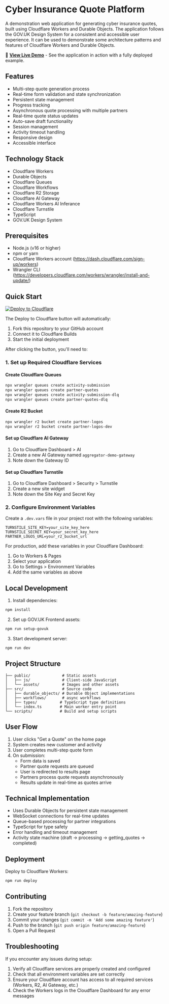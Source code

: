 # Cyber Insurance Quote Platform

A demonstration web application for generating cyber insurance quotes, built using Cloudflare Workers and Durable Objects. The application follows the GOV.UK Design System for a consistent and accessible user experience.  It can be used to demonstrate some architecture patterns and features of Cloudflare Workers and Durable Objects.

🚀 **[View Live Demo](https://compare.trickey.solutions)** - See the application in action with a fully deployed example.

## Features

- Multi-step quote generation process
- Real-time form validation and state synchronization
- Persistent state management
- Progress tracking
- Asynchronous quote processing with multiple partners
- Real-time quote status updates
- Auto-save draft functionality
- Session management
- Activity timeout handling
- Responsive design
- Accessible interface

## Technology Stack

- Cloudflare Workers
- Durable Objects
- Cloudflare Queues
- Cloudflare Workflows
- Cloudflare R2 Storage
- Cloudflare AI Gateway
- Cloudflare Workers AI Inferance
- Cloudflare Turnstile
- TypeScript
- GOV.UK Design System

## Prerequisites

- Node.js (v16 or higher)
- npm or yarn
- Cloudflare Workers account (https://dash.cloudflare.com/sign-up/workers)
- Wrangler CLI (https://developers.cloudflare.com/workers/wrangler/install-and-update/)

## Quick Start

[![Deploy to Cloudflare](https://deploy.workers.cloudflare.com/button)](https://deploy.workers.cloudflare.com/?url=https%3A%2F%2Fgithub.com%2FTrickeySolutions%2Faggregator-demo)

The Deploy to Cloudflare button will automatically:
1. Fork this repository to your GitHub account
2. Connect it to Cloudflare Builds
3. Start the initial deployment

After clicking the button, you'll need to:

### 1. Set up Required Cloudflare Services

#### Create Cloudflare Queues
```bash
npx wrangler queues create activity-submission
npx wrangler queues create partner-quotes
npx wrangler queues create activity-submission-dlq
npx wrangler queues create partner-quotes-dlq
```

#### Create R2 Bucket
```bash
npx wrangler r2 bucket create partner-logos
npx wrangler r2 bucket create partner-logos-dev
```

#### Set up Cloudflare AI Gateway
1. Go to Cloudflare Dashboard > AI
2. Create a new AI Gateway named `aggregator-demo-gateway`
3. Note down the Gateway ID

#### Set up Cloudflare Turnstile
1. Go to Cloudflare Dashboard > Security > Turnstile
2. Create a new site widget
3. Note down the Site Key and Secret Key

### 2. Configure Environment Variables

Create a `.dev.vars` file in your project root with the following variables:
```
TURNSTILE_SITE_KEY=your_site_key_here
TURNSTILE_SECRET_KEY=your_secret_key_here
PARTNER_LOGOS_URL=your_r2_bucket_url
```

For production, add these variables in your Cloudflare Dashboard:
1. Go to Workers & Pages
2. Select your application
3. Go to Settings > Environment Variables
4. Add the same variables as above

## Local Development

1. Install dependencies:
```bash
npm install
```

2. Set up GOV.UK Frontend assets:
```bash
npm run setup-govuk
```

3. Start development server:
```bash
npm run dev
```

## Project Structure

```
├── public/              # Static assets
│   ├── js/              # Client-side JavaScript
│   └── assets/          # Images and other assets
├── src/                 # Source code
│   ├── durable_objects/ # Durable Object implementations
│   ├── workflows/       # async workflows
│   ├── types/          # TypeScript type definitions
│   └── index.ts        # Main worker entry point
└── scripts/            # Build and setup scripts
```

## User Flow

1. User clicks "Get a Quote" on the home page
2. System creates new customer and activity
3. User completes multi-step quote form
4. On submission:
   - Form data is saved
   - Partner quote requests are queued
   - User is redirected to results page
   - Partners process quote requests asynchronously
   - Results update in real-time as quotes arrive

## Technical Implementation

- Uses Durable Objects for persistent state management
- WebSocket connections for real-time updates
- Queue-based processing for partner integrations
- TypeScript for type safety
- Error handling and timeout management
- Activity state machine (draft → processing → getting_quotes → completed)

## Deployment

Deploy to Cloudflare Workers:
```bash
npm run deploy
```

## Contributing

1. Fork the repository
2. Create your feature branch (`git checkout -b feature/amazing-feature`)
3. Commit your changes (`git commit -m 'Add some amazing feature'`)
4. Push to the branch (`git push origin feature/amazing-feature`)
5. Open a Pull Request

## Troubleshooting

If you encounter any issues during setup:

1. Verify all Cloudflare services are properly created and configured
2. Check that all environment variables are set correctly
3. Ensure your Cloudflare account has access to all required services (Workers, R2, AI Gateway, etc.)
4. Check the Workers logs in the Cloudflare Dashboard for any error messages

